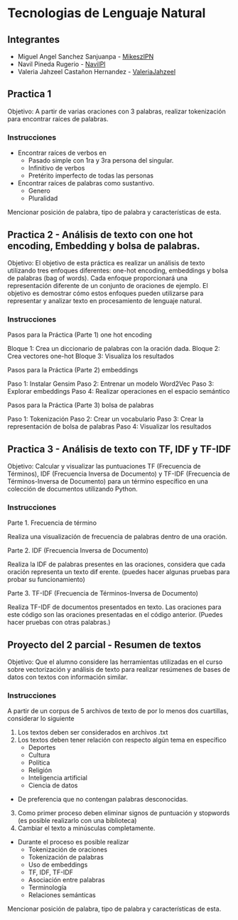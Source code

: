 # Tecnologias de Lenguaje Natural
## Integrantes
* Miguel Angel Sanchez Sanjuanpa - [MikeszIPN](https://github.com/MikeszIPN)
* Navil Pineda Rugerio - [NavilPl](https://github.com/NavilP)
* Valeria Jahzeel Castañon Hernandez - [ValeriaJahzeel](https://github.com/ValeriaJahzeel)

## Practica 1
Objetivo: A partir de varias oraciones con 3 palabras, realizar tokenización para encontrar raíces de palabras.
### Instrucciones
* Encontrar raíces de verbos en
  * Pasado simple con 1ra y 3ra persona del singular.
  * Infinitivo de verbos
  *  Pretérito imperfecto de todas las personas
* Encontrar raíces de palabras como sustantivo.
  *  Genero
  *  Pluralidad
  
Mencionar posición de palabra, tipo de palabra y características de esta.

## Practica 2 - Análisis de texto con one hot encoding, Embedding y bolsa de palabras.
Objetivo: El objetivo de esta práctica es realizar un análisis de texto
utilizando tres enfoques diferentes: one-hot encoding, embeddings y bolsa de
palabras (bag of words). Cada enfoque proporcionará una representación diferente
de un conjunto de oraciones de ejemplo. El objetivo es demostrar cómo estos
enfoques pueden utilizarse para representar y analizar texto en procesamiento de
lenguaje natural.
### Instrucciones
Pasos para la Práctica (Parte 1) one hot encoding

Bloque 1: Crea un diccionario de palabras con la oración dada.
Bloque 2: Crea vectores one-hot
Bloque 3: Visualiza los resultados

Pasos para la Práctica (Parte 2) embeddings

Paso 1: Instalar Gensim
Paso 2: Entrenar un modelo Word2Vec
Paso 3: Explorar embeddings
Paso 4: Realizar operaciones en el espacio semántico

Pasos para la Práctica (Parte 3) bolsa de palabras 

Paso 1: Tokenización
Paso 2: Crear un vocabulario
Paso 3: Crear la representación de bolsa de palabras
Paso 4: Visualizar los resultados

## Practica 3 - Análisis de texto con TF, IDF y TF-IDF
Objetivo: Calcular y visualizar las puntuaciones TF (Frecuencia de
Términos), IDF (Frecuencia Inversa de Documento) y TF-IDF (Frecuencia de
Términos-Inversa de Documento) para un término específico en una colección de
documentos utilizando Python.
### Instrucciones
Parte 1. Frecuencia de término 

Realiza una visualización de frecuencia de palabras dentro de una oración.

Parte 2. IDF (Frecuencia Inversa de Documento) 

Realiza la IDF de palabras presentes en las oraciones, considera que cada oración
representa un texto dif
erente. (puedes hacer algunas pruebas para probar su
funcionamiento)

Parte 3. TF-IDF (Frecuencia de Términos-Inversa de Documento) 

Realiza TF-IDF de documentos presentados en texto. Las oraciones para este código son
las oraciones presentadas en el código anterior. (Puedes hacer pruebas con otras
palabras.)

## Proyecto del 2 parcial - Resumen de textos
Objetivo: Que el alumno considere las herramientas utilizadas en el
curso sobre vectorización y análisis de texto para realizar resúmenes de bases de
datos con textos con información similar.
### Instrucciones
A partir de un corpus de 5 archivos de texto de por lo menos dos cuartillas,
considerar lo siguiente
1. Los textos deben ser considerados en archivos .txt
2. Los textos deben tener relación con respecto algún tema en específico
    * Deportes
    * Cultura
    * Política
    * Religión
    * Inteligencia artificial
    * Ciencia de datos
* De preferencia que no contengan palabras desconocidas.
3. Como primer proceso deben eliminar signos de puntuación y stopwords (es
posible realizarlo con una biblioteca)
4. Cambiar el texto a minúsculas completamente.
* Durante el proceso es posible realizar
  * Tokenización de oraciones
  * Tokenización de palabras
  * Uso de embeddings
  * TF, IDF, TF-IDF
  * Asociación entre palabras
  * Terminología
  * Relaciones semánticas
  
Mencionar posición de palabra, tipo de palabra y características de esta.
